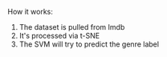 How it works:
1) The dataset is pulled from Imdb
2) It's processed via t-SNE
3) The SVM will try to predict the genre label
